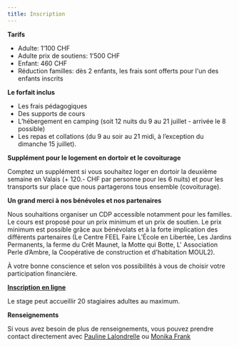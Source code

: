 ```yaml
---
title: Inscription
---
```

**Tarifs**

* Adulte: 1’100 CHF 
* Adulte prix de soutiens: 1’500 CHF 
* Enfant: 460 CHF
* Réduction familles: dès 2 enfants, les frais sont offerts pour l'un des enfants inscrits

**Le forfait inclus**

* Les frais pédagogiques
* Des supports de cours
* L’hébergement en camping (soit 12 nuits du 9 au 21 juillet - arrivée le 8 possible)
* Les repas et collations (du 9 au soir au 21 midi, à l’exception du dimanche 15 juillet).

**Supplément pour le logement en dortoir et le covoiturage**

Comptez un supplément si vous souhaitez loger en dortoir la deuxième semaine en Valais (+ 120.- CHF par personne pour les 6 nuits) et pour les transports sur place que nous partagerons tous ensemble (covoiturage).

**Un grand merci à nos bénévoles et nos partenaires**

Nous souhaitions organiser un CDP accessible notamment pour les familles. Le cours est proposé pour un prix minimum et un prix de soutien. Le prix minimum est possible grâce aux bénévolats et à la forte implication des différents partenaires (Le Centre FEEL Faire L’École en Libertée, Les Jardins Permanents, la ferme du Crêt Maunet, la Motte qui Botte, L' Association Perle d’Ambre, la Coopérative de construction et d'habitation MOUL2). 

À votre bonne conscience et selon vos possibilités à vous de choisir votre participation financière.

[**Inscription en ligne**](https://goo.gl/forms/EST4ZJ46X2DnGVRA3)

Le stage peut accueillir 20 stagiaires adultes au maximum.

**Renseignements**

Si vous avez besoin de plus de renseignements, vous pouvez prendre contact directement avec [Pauline Lalondrelle](mailto:info@permaculture-itinerante.com) ou
[Monika Frank](mailto:m.frank@permakultur-akademie.net)
